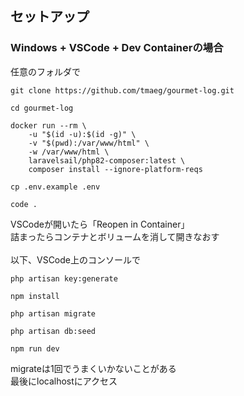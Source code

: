 ## セットアップ
### Windows + VSCode + Dev Containerの場合
任意のフォルダで
```
git clone https://github.com/tmaeg/gourmet-log.git
```
```
cd gourmet-log
```
```
docker run --rm \
    -u "$(id -u):$(id -g)" \
    -v "$(pwd):/var/www/html" \
    -w /var/www/html \
    laravelsail/php82-composer:latest \
    composer install --ignore-platform-reqs
```
```
cp .env.example .env
```
```
code .
```
VSCodeが開いたら「Reopen in Container」<br>
詰まったらコンテナとボリュームを消して開きなおす<br>
<br>
以下、VSCode上のコンソールで<br>
```
php artisan key:generate
```
```
npm install
```
```
php artisan migrate
```
```
php artisan db:seed
```
```
npm run dev
```
migrateは1回でうまくいかないことがある<br>
最後にlocalhostにアクセス
